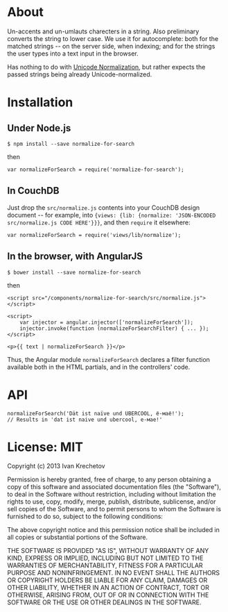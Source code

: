 # About

Un-accents and un-umlauts charecters in a string. Also preliminary converts the string to lower
case. We use it for autocomplete: both for the matched strings -- on the server side, when indexing;
and for the strings the user types into a text input in the browser.

Has nothing to do with [Unicode Normalization](http://www.unicode.org/reports/tr15/), but rather
expects the passed strings being already Unicode-normalized.

# Installation

## Under Node.js

    $ npm install --save normalize-for-search

then

    var normalizeForSearch = require('normalize-for-search');

## In CouchDB

Just drop the `src/normalize.js` contents into your CouchDB design document -- for example, into
`{views: {lib: {normalize: 'JSON-ENCODED src/normalize.js CODE HERE'}}}`, and then `require` it
elsewhere:

    var normalizeForSearch = require('views/lib/normalize');

## In the browser, with AngularJS

    $ bower install --save normalize-for-search

then

    <script src="/components/normalize-for-search/src/normalize.js"></script>

    <script>
        var injector = angular.injector(['normalizeForSearch']);
        injector.invoke(function (normalizeForSearchFilter) { ... });
    </script>

    <p>{{ text | normalizeForSearch }}</p>

Thus, the Angular module `normalizeForSearch` declares a filter function available both in the
HTML partials, and in the controllers' code.

# API

    normalizeForSearch('Dät ist naïve und ÜBERCOOL, ё-маё!');
    // Results in 'dat ist naive und ubercool, е-мае!'

# License: MIT

Copyright (c) 2013 Ivan Krechetov

Permission is hereby granted, free of charge, to any person obtaining a copy
of this software and associated documentation files (the "Software"), to deal
in the Software without restriction, including without limitation the rights
to use, copy, modify, merge, publish, distribute, sublicense, and/or sell
copies of the Software, and to permit persons to whom the Software is
furnished to do so, subject to the following conditions:

The above copyright notice and this permission notice shall be included in
all copies or substantial portions of the Software.

THE SOFTWARE IS PROVIDED "AS IS", WITHOUT WARRANTY OF ANY KIND, EXPRESS OR
IMPLIED, INCLUDING BUT NOT LIMITED TO THE WARRANTIES OF MERCHANTABILITY,
FITNESS FOR A PARTICULAR PURPOSE AND NONINFRINGEMENT. IN NO EVENT SHALL THE
AUTHORS OR COPYRIGHT HOLDERS BE LIABLE FOR ANY CLAIM, DAMAGES OR OTHER
LIABILITY, WHETHER IN AN ACTION OF CONTRACT, TORT OR OTHERWISE, ARISING FROM,
OUT OF OR IN CONNECTION WITH THE SOFTWARE OR THE USE OR OTHER DEALINGS IN
THE SOFTWARE.
